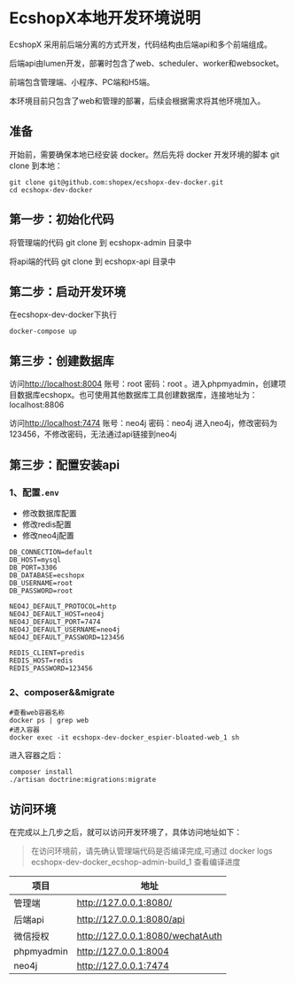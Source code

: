 # EcshopX本地开发环境说明

EcshopX 采用前后端分离的方式开发，代码结构由后端api和多个前端组成。

后端api由lumen开发，部署时包含了web、scheduler、worker和websocket。

前端包含管理端、小程序、PC端和H5端。

本环境目前只包含了web和管理的部署，后续会根据需求将其他环境加入。

## 准备
开始前，需要确保本地已经安装 docker。然后先将 docker 开发环境的脚本 git clone 到本地：
```shell
git clone git@github.com:shopex/ecshopx-dev-docker.git
cd ecshopx-dev-docker
```

## 第一步：初始化代码
将管理端的代码 git clone 到 ecshopx-admin 目录中

将api端的代码 git clone 到 ecshopx-api 目录中
## 第二步：启动开发环境
在ecshopx-dev-docker下执行
```
docker-compose up
```

## 第三步：创建数据库
访问<http://localhost:8004> 账号：root 密码：root 。进入phpmyadmin，创建项目数据库ecshopx。也可使用其他数据库工具创建数据库，连接地址为：localhost:8806

访问<http://localhost:7474> 账号：neo4j 密码：neo4j 进入neo4j，修改密码为123456，不修改密码，无法通过api链接到neo4j

## 第三步：配置安装api

### 1、配置`.env`

* 修改数据库配置
* 修改redis配置
* 修改neo4j配置

```
DB_CONNECTION=default
DB_HOST=mysql
DB_PORT=3306
DB_DATABASE=ecshopx
DB_USERNAME=root
DB_PASSWORD=root

NEO4J_DEFAULT_PROTOCOL=http
NEO4J_DEFAULT_HOST=neo4j
NEO4J_DEFAULT_PORT=7474
NEO4J_DEFAULT_USERNAME=neo4j
NEO4J_DEFAULT_PASSWORD=123456

REDIS_CLIENT=predis
REDIS_HOST=redis
REDIS_PASSWORD=123456
```

### 2、composer&&migrate


```shell
#查看web容器名称
docker ps | grep web
#进入容器
docker exec -it ecshopx-dev-docker_espier-bloated-web_1 sh 
```

进入容器之后：

```
composer install
./artisan doctrine:migrations:migrate
```


## 访问环境

在完成以上几步之后，就可以访问开发环境了，具体访问地址如下：
> 在访问环境前，请先确认管理端代码是否编译完成,可通过 docker logs ecshopx-dev-docker_ecshop-admin-build_1 查看编译进度

| 项目 | 地址 | 
| - | - |
| 管理端 | <http://127.0.0.1:8080/> | 
| 后端api | <http://127.0.0.1:8080/api> | 
| 微信授权 | <http://127.0.0.1:8080/wechatAuth> | 
| phpmyadmin | <http://127.0.0.1:8004> | 
| neo4j | <http://127.0.0.1:7474> |


